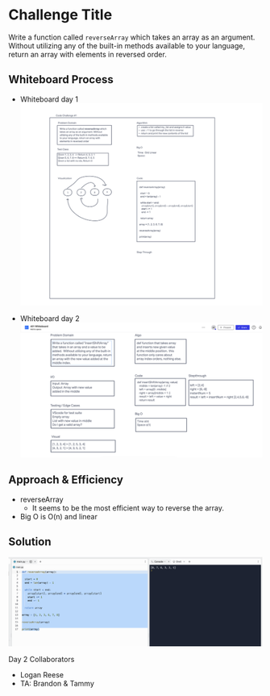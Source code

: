 # Challenge Title
Write a function called `reverseArray` which takes an array as an argument. Without utilizing any of the built-in methods available to your language, return an array with elements in reversed order.

## Whiteboard Process
* Whiteboard day 1
![Whiteboard Process](./images/Screenshot%202023-06-12%20at%203.05.21%20PM.png)

* Whiteboard day 2
![Challenge 2 Whiteboard](./images/My%20Day%202%20Whiteboard.png)

## Approach & Efficiency
<!-- What approach did you take? Why? What is the Big O space/time for this approach? -->
- reverseArray
  - It seems to be the most efficient way to reverse the array.
- Big O is O(n) and linear

## Solution
<!-- Show how to run your code, and examples of it in action -->
<!-- def reverseArray(array):

  start = 0
  end = len(array) - 1

  while start < end:
    array[start], array[end] = array[end], array[start]
    start += 1
    end -= 1

  return array

array = [1, 2, 3, 6, 7, 8]

reverseArray(array)

print(array)` -->

![Code in Repl.it](./images/Screenshot%202023-06-12%20at%203.10.17%20PM.png)

Day 2 Collaborators
- Logan Reese
- TA: Brandon & Tammy

